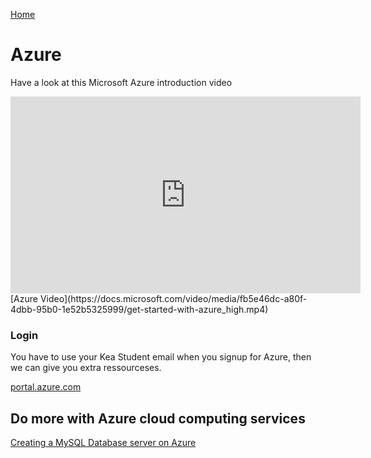[Home](../README.md)
# Azure
Have a look at this Microsoft Azure introduction video
<iframe width="560" height="315" src="https://docs.microsoft.com/video/media/fb5e46dc-a80f-4dbb-95b0-1e52b5325999/get-started-with-azure_high.mp4" 
frameborder="0" allow="accelerometer; autoplay=false; encrypted-media; gyroscope; picture-in-picture" allowfullscreen></iframe>
[Azure Video](https://docs.microsoft.com/video/media/fb5e46dc-a80f-4dbb-95b0-1e52b5325999/get-started-with-azure_high.mp4)

### Login
You have to use your Kea Student email when you signup for Azure, then we can give you extra ressourceses.

[portal.azure.com](https://portal.azure.com)

## Do more with Azure cloud computing services

[Creating a MySQL Database server on Azure](./MySQL_Database_Server.md)


